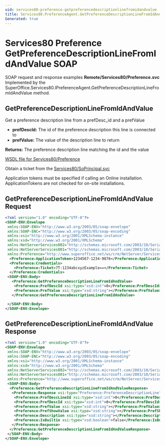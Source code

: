 ```yaml
---
uid: services80-preference-getpreferencedescriptionlinefromidandvalue
title: Services80.PreferenceAgent.GetPreferenceDescriptionLineFromIdAndValue SOAP
Generated: true
---
```


# Services80 Preference GetPreferenceDescriptionLineFromIdAndValue SOAP

SOAP request and response examples **Remote/Services80/Preference.svc**
Implemented by the <see cref="M:SuperOffice.Services80.IPreferenceAgent.GetPreferenceDescriptionLineFromIdAndValue">SuperOffice.Services80.IPreferenceAgent.GetPreferenceDescriptionLineFromIdAndValue</see> method.

## GetPreferenceDescriptionLineFromIdAndValue

Get a preference description line from a prefDesc\_id and a prefValue

* **prefDescId:** The id of the preference description this line is connected to
* **prefValue:** The value of the description line to return

**Returns:** The preference description line matching the id and the value


[WSDL file for Services80/Preference](../Services80-Preference.md)

Obtain a ticket from the [Services80/SoPrincipal.svc](../SoPrincipal/SoPrincipal.md)

Application tokens must be specified if calling an Online installation. ApplicationTokens are not checked for on-site installations.

## GetPreferenceDescriptionLineFromIdAndValue Request

```xml
<?xml version="1.0" encoding="UTF-8"?>
<SOAP-ENV:Envelope
 xmlns:SOAP-ENV="http://www.w3.org/2003/05/soap-envelope"
 xmlns:SOAP-ENC="http://www.w3.org/2003/05/soap-encoding"
 xmlns:xsi="http://www.w3.org/2001/XMLSchema-instance"
 xmlns:xsd="http://www.w3.org/2001/XMLSchema"
 xmlns:NetServerServices802="http://schemas.microsoft.com/2003/10/Serialization/Arrays"
 xmlns:NetServerServices801="http://schemas.microsoft.com/2003/10/Serialization/"
 xmlns:Preference="http://www.superoffice.net/ws/crm/NetServer/Services80">
  <Preference:ApplicationToken>1234567-1234-9876</Preference:ApplicationToken>
  <Preference:Credentials>
    <Preference:Ticket>7T:1234abcxyzExample==</Preference:Ticket>
  </Preference:Credentials>
 <SOAP-ENV:Body>
   <Preference:GetPreferenceDescriptionLineFromIdAndValue>
    <Preference:PrefDescId xsi:type="xsd:int">0</Preference:PrefDescId>
    <Preference:PrefValue xsi:type="xsd:string"></Preference:PrefValue>
   </Preference:GetPreferenceDescriptionLineFromIdAndValue>

 </SOAP-ENV:Body>
</SOAP-ENV:Envelope>

```


## GetPreferenceDescriptionLineFromIdAndValue Response

```xml
<?xml version="1.0" encoding="UTF-8"?>
<SOAP-ENV:Envelope
 xmlns:SOAP-ENV="http://www.w3.org/2003/05/soap-envelope"
 xmlns:SOAP-ENC="http://www.w3.org/2003/05/soap-encoding"
 xmlns:xsi="http://www.w3.org/2001/XMLSchema-instance"
 xmlns:xsd="http://www.w3.org/2001/XMLSchema"
 xmlns:NetServerServices802="http://schemas.microsoft.com/2003/10/Serialization/Arrays"
 xmlns:NetServerServices801="http://schemas.microsoft.com/2003/10/Serialization/"
 xmlns:Preference="http://www.superoffice.net/ws/crm/NetServer/Services80">
 <SOAP-ENV:Body>
  <Preference:GetPreferenceDescriptionLineFromIdAndValueResponse>
   <Preference:Response xsi:type="Preference:PreferenceDescriptionLine">
    <Preference:PrefDescLineId xsi:type="xsd:int">0</Preference:PrefDescLineId>
    <Preference:PrefDescId xsi:type="xsd:int">0</Preference:PrefDescId>
    <Preference:PrefValue xsi:type="xsd:string"></Preference:PrefValue>
    <Preference:PrefShowValue xsi:type="xsd:string"></Preference:PrefShowValue>
    <Preference:Description xsi:type="xsd:string"></Preference:Description>
    <Preference:IsBuiltin xsi:type="xsd:boolean">false</Preference:IsBuiltin>
   </Preference:Response>
  </Preference:GetPreferenceDescriptionLineFromIdAndValueResponse>
 </SOAP-ENV:Body>
</SOAP-ENV:Envelope>

```

